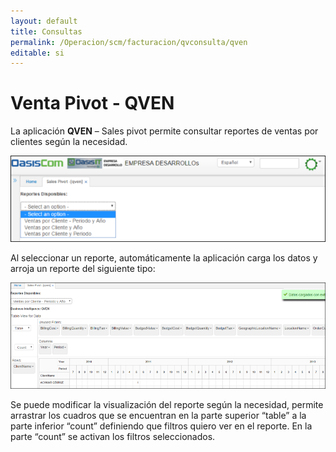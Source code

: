 ```yaml
---
layout: default
title: Consultas
permalink: /Operacion/scm/facturacion/qvconsulta/qven
editable: si
---
```


# Venta Pivot - QVEN

La aplicación **QVEN** – Sales pivot permite consultar reportes de ventas por clientes según la necesidad.

![](qven.png)

Al seleccionar un reporte, automáticamente la aplicación carga los datos y arroja un reporte del siguiente tipo:

![](qven2.png)

Se puede modificar la visualización del reporte según la necesidad, permite arrastrar los cuadros que se encuentran en la parte superior “table” a la parte inferior “count” definiendo que filtros quiero ver en el reporte. En la parte “count” se activan los filtros seleccionados.




